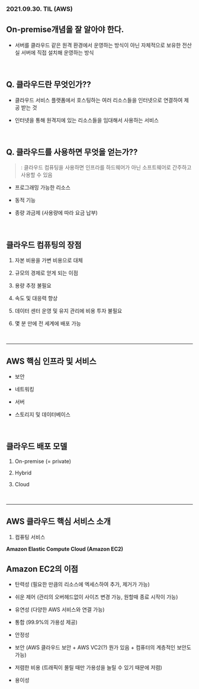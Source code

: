 ### 2021.09.30. TIL (AWS)

## On-premise개념을 잘 알아야 한다.

* 서버를 클라우드 같은 원격 환경에서 운영하는 방식이 아닌 자체적으로 보유한 전산실 서버에 직접 설치해 운영하는 방식

<br>

## Q. 클라우드란 무엇인가??

* 클라우드 서비스 플랫폼에서 호스팅하는 여러 리소스들을 인터넷으로 연결하여 제공 받는 것

* 인터넷을 통해 원격지에 있는 리소스들을 임대해서 사용하는 서비스

<br>

## Q. 클라우드를 사용하면 무엇을 얻는가??

>: 클라우드 컴퓨팅을 사용하면 인프라를 하드웨어가 아닌 소프트웨어로 간주하고 사용할 수 있음

* 프로그래밍 가능한 리소스

* 동적 기능

* 종량 과금제 (사용량에 따라 요금 납부)

<br>

## 클라우드 컴퓨팅의 장점

1. 자본 비용을 가변 비용으로 대체

2. 규모의 경제로 얻게 되는 이점

3. 용량 추정 불필요

4. 속도 및 대응력 향상

5. 데이터 센터 운영 및 유지 관리에 비용 투자 불필요

6. 몇 분 만에 전 세계에 배포 가능

<br>

---

## AWS 핵심 인프라 및 서비스

- 보안

- 네트워킹

- 서버

- 스토리지 및 데이터베이스

<br>

## 클라우드 배포 모델

1. On-premise (= private)

2. Hybrid

3. Cloud


<br>

---

## AWS 클라우드 핵심 서비스 소개

1. 컴퓨팅 서비스

**Amazon Elastic Compute Cloud (Amazon EC2)**


## Amazon EC2의 이점

- 탄력성 (필요한 만큼의 리소스에 엑세스하여 추가, 제거가 가능)

- 쉬운 제어 (관리의 오버헤드없이 사이즈 변경 가능, 원할때 종료 시작이 가능)

- 유연성 (다양한 AWS 서비스와 연결 가능)

- 통합 (99.9%의 가용성 제공)

- 안정성

- 보안 (AWS 클라우드 보안 + AWS VC2(?) 뭔가 있음 + 컴퓨터의 계층적인 보안도 가능)

- 저렴한 비용 (트래픽이 몰릴 때만 가용성을 늘릴 수 있기 때문에 저렴)

- 용이성
